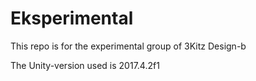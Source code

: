 # Eksperimental
This repo is for the experimental group of 3Kitz Design-b

The Unity-version used is 2017.4.2f1